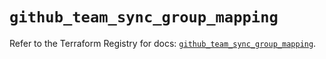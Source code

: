 # `github_team_sync_group_mapping`

Refer to the Terraform Registry for docs: [`github_team_sync_group_mapping`](https://registry.terraform.io/providers/integrations/github/6.2.0/docs/resources/team_sync_group_mapping).
